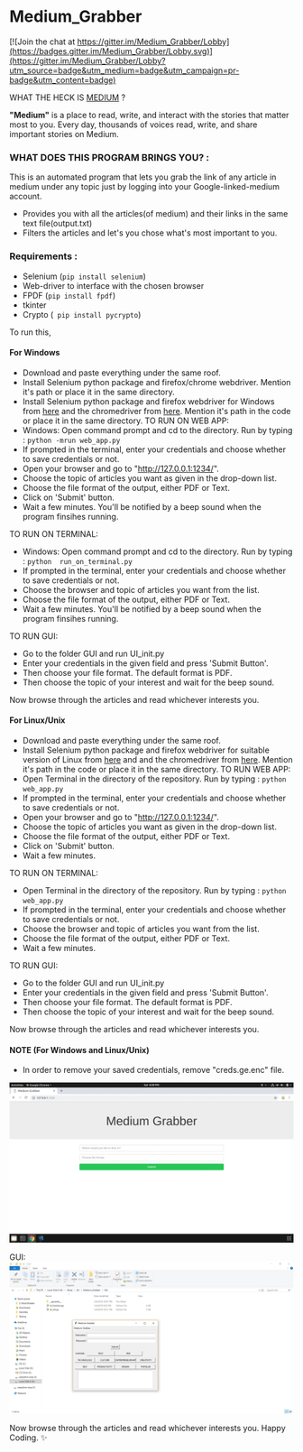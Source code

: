 # Medium_Grabber 
[![Join the chat at https://gitter.im/Medium_Grabber/Lobby](https://badges.gitter.im/Medium_Grabber/Lobby.svg)](https://gitter.im/Medium_Grabber/Lobby?utm_source=badge&utm_medium=badge&utm_campaign=pr-badge&utm_content=badge)

WHAT THE HECK IS [MEDIUM](https://medium.com/) ?


**"Medium"** is a place to read, write, and interact with the stories that matter most to you. Every day, thousands of voices read, write, and share important stories on Medium.

### WHAT DOES THIS PROGRAM BRINGS YOU? :


This is an automated program that lets you grab the link of any article in medium under any topic just by logging into your Google-linked-medium account.


* Provides you with all the articles(of medium) and their links in the same text file(output.txt)
* Filters the articles and let's you chose what's most important to you.


### Requirements :


* Selenium (``` pip install selenium ```)
* Web-driver to interface with the chosen browser
* FPDF (`pip install fpdf`)
* tkinter
* Crypto (``` pip install pycrypto```)

To run this,

#### For Windows

* Download and paste everything under the same roof.
* Install Selenium python package and firefox/chrome webdriver. Mention it's path or place it in the same directory.
* Install Selenium python package and firefox webdriver for Windows from [here](https://github.com/mozilla/geckodriver/releases) and the chromedriver from [here](https://sites.google.com/a/chromium.org/chromedriver/downloads). Mention it's path in the code or place it in the same directory.
TO RUN ON WEB APP:
* Windows: Open command prompt and cd to the directory.
  Run by typing : ``` python -mrun web_app.py ```
* If prompted in the terminal, enter your credentials and choose whether to save credentials or not.
* Open your browser and go to "http://127.0.0.1:1234/".
* Choose the topic of articles you want as given in the drop-down list.
* Choose the file format of the output, either PDF or Text.
* Click on 'Submit' button.
* Wait a few minutes. You'll be notified by a beep sound when the program finsihes running.

TO RUN ON TERMINAL:
* Windows: Open command prompt and cd to the directory.
  Run by typing : ``` python  run_on_terminal.py ```
* If prompted in the terminal, enter your credentials and choose whether to save credentials or not.
* Choose the browser and topic of articles you want from the list.
* Choose the file format of the output, either PDF or Text.
* Wait a few minutes. You'll be notified by a beep sound when the program finsihes running.

TO RUN GUI:
* Go to the folder GUI and run UI_init.py
* Enter your credentials in the given field and press 'Submit Button'.
* Then choose your file format. The default format is PDF.
* Then choose the topic of your interest and wait for the beep sound.

Now browse through the articles and read whichever interests you.

#### For Linux/Unix

* Download and paste everything under the same roof.
* Install Selenium python package and firefox webdriver for suitable version of Linux from [here](https://github.com/mozilla/geckodriver/releases) and and the chromedriver from [here](https://sites.google.com/a/chromium.org/chromedriver/downloads). Mention it's path in the code or place it in the same directory.
TO RUN WEB APP:
* Open Terminal in the directory of the repository.
  Run by typing : ``` python web_app.py ```
* If prompted in the terminal, enter your credentials and choose whether to save credentials or not.
* Open your browser and go to "http://127.0.0.1:1234/".
* Choose the topic of articles you want as given in the drop-down list.
* Choose the file format of the output, either PDF or Text.
* Click on 'Submit' button.
* Wait a few minutes.

TO RUN ON TERMINAL:
* Open Terminal in the directory of the repository.
  Run by typing : ``` python web_app.py ```
* If prompted in the terminal, enter your credentials and choose whether to save credentials or not.
* Choose the browser and topic of articles you want from the list.
* Choose the file format of the output, either PDF or Text.
* Wait a few minutes.

TO RUN GUI:
* Go to the folder GUI and run UI_init.py
* Enter your credentials in the given field and press 'Submit Button'.
* Then choose your file format. The default format is PDF.
* Then choose the topic of your interest and wait for the beep sound.

Now browse through the articles and read whichever interests you.


#### NOTE (For Windows and Linux/Unix)


* In order to remove your saved credentials, remove "creds.ge.enc" file. 

![Animation](/animation.gif)

GUI:
![Image](/GUI/Screenshot_GUI.png)

Now browse through the articles and read whichever interests you.
Happy Coding. :sparkles: 


